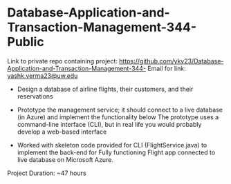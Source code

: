 # Database-Application-and-Transaction-Management-344-Public
Link to private repo containing project: https://github.com/ykv23/Database-Application-and-Transaction-Management-344-
Email for link: yashk.verma23@uw.edu

* Design a database of airline flights, their customers, and their reservations

* Prototype the management service; it should connect to a live database (in Azure) and implement the functionality below The prototype uses a command-line interface (CLI), but in real life you would probably develop a web-based interface

* Worked with skeleton code provided for CLI (FlightService.java) to implement the back-end for Fully functioning Flight app connected to live database on Microsoft Azure.

Project Duration: ~47 hours
